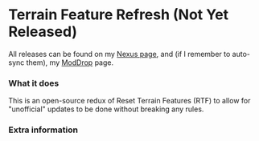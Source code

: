 ﻿# Terrain Feature Refresh (Not Yet Released)

All releases can be found on my [Nexus page](https://www.nexusmods.com/users/79440738?tab=user+files), and (if I
remember to auto-sync them), my [ModDrop](https://www.moddrop.com/stardew-valley/profile/251772/mods) page.

### What it does
This is an open-source redux of Reset Terrain Features (RTF) to allow for "unofficial" updates to be done without breaking any rules.

### Extra information

